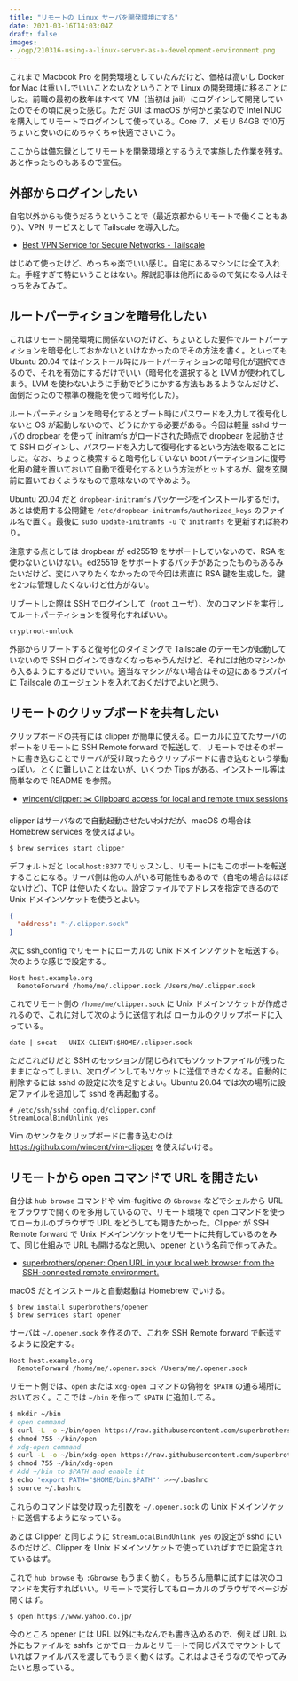 ```yaml
---
title: "リモートの Linux サーバを開発環境にする"
date: 2021-03-16T14:03:04Z
draft: false
images:
- /ogp/210316-using-a-linux-server-as-a-development-environment.png
---
```


これまで Macbook Pro を開発環境としていたんだけど、価格は高いし Docker for Mac は重いしでいいことないなということで Linux の開発環境に移ることにした。前職の最初の数年はすべて VM（当初は jail）にログインして開発していたのでその頃に戻った感じ。ただ GUI は macOS が何かと楽なので Intel NUC を購入してリモートでログインして使っている。Core i7、メモリ 64GB で10万ちょいと安いのにめちゃくちゃ快適でさいこう。

ここからは備忘録としてリモートを開発環境とするうえで実施した作業を残す。あと作ったものもあるので宣伝。

## 外部からログインしたい

自宅以外からも使うだろうということで（最近京都からリモートで働くこともあり）、VPN サービスとして Tailscale を導入した。

- [Best VPN Service for Secure Networks \- Tailscale](https://tailscale.com/)

はじめて使ったけど、めっちゃ楽でいい感じ。自宅にあるマシンには全て入れた。手軽すぎて特にいうことはない。解説記事は他所にあるので気になる人はそっちをみてみて。

## ルートパーティションを暗号化したい

これはリモート開発環境に関係ないのだけど、ちょいとした要件でルートパーティションを暗号化しておかないといけなかったのでその方法を書く。といっても Ubuntu 20.04 ではインストール時にルートパーティションの暗号化が選択できるので、それを有効にするだけでいい（暗号化を選択すると LVM が使われてしまう。LVM を使わないように手動でどうにかする方法もあるようなんだけど、面倒だったので標準の機能を使って暗号化した）。

ルートパーティションを暗号化するとブート時にパスワードを入力して復号化しないと OS が起動しないので、どうにかする必要がある。今回は軽量 sshd サーバの dropbear を使って initramfs がロードされた時点で dropbear を起動させて SSH ログインし、パスワードを入力して復号化するという方法を取ることにした。なお、ちょっと検索すると暗号化していない boot パーティションに復号化用の鍵を置いておいて自動で復号化するという方法がヒットするが、鍵を玄関前に置いておくようなもので意味ないのでやめよう。

Ubuntu 20.04 だと `dropbear-initramfs` パッケージをインストールするだけ。あとは使用する公開鍵を `/etc/dropbear-initramfs/authorized_keys` のファイル名で置く。最後に `sudo update-initramfs -u` で `initramfs` を更新すれば終わり。

注意する点としては dropbear が ed25519 をサポートしていないので、RSA を使わないといけない。ed25519 をサポートするパッチがあたったものもあるみたいだけど、変にハマりたくなかったので今回は素直に RSA 鍵を生成した。鍵を2つは管理したくないけど仕方がない。

リブートした際は SSH でログインして（`root` ユーザ）、次のコマンドを実行してルートパーティションを復号化すればいい。

```
cryptroot-unlock
```

外部からリブートすると復号化のタイミングで Tailscale のデーモンが起動していないので SSH ログインできなくなっちゃうんだけど、それには他のマシンから入るようにするだけでいい。適当なマシンがない場合はその辺にあるラズパイに Tailscale のエージェントを入れておくだけでよいと思う。

## リモートのクリップボードを共有したい

クリップボードの共有には clipper が簡単に使える。ローカルに立てたサーバのポートをリモートに SSH Remote forward で転送して、リモートではそのポートに書き込むことでサーバが受け取ったらクリップボードに書き込むという挙動っぽい。とくに難しいことはないが、いくつか Tips がある。インストール等は簡単なので README を参照。

- [wincent/clipper: ✂️ Clipboard access for local and remote tmux sessions](https://github.com/wincent/clipper)

clipper はサーバなので自動起動させたいわけだが、macOS の場合は Homebrew services を使えばよい。

```
$ brew services start clipper
```

デフォルトだと `localhost:8377` でリッスンし、リモートにもこのポートを転送することになる。サーバ側は他の人がいる可能性もあるので（自宅の場合はほぼないけど）、TCP は使いたくない。設定ファイルでアドレスを指定できるので Unix ドメインソケットを使うとよい。

```json
{
  "address": "~/.clipper.sock"
}
```

次に ssh_config でリモートにローカルの Unix ドメインソケットを転送する。次のような感じで設定する。

```
Host host.example.org
  RemoteForward /home/me/.clipper.sock /Users/me/.clipper.sock
```

これでリモート側の `/home/me/clipper.sock` に Unix ドメインソケットが作成されるので、これに対して次のように送信すれば ローカルのクリップボードに入っている。

```
date | socat - UNIX-CLIENT:$HOME/.clipper.sock
```

ただこれだけだと SSH のセッションが閉じられてもソケットファイルが残ったままになってしまい、次ログインしてもソケットに送信できなくなる。自動的に削除するには sshd の設定に次を足すとよい。Ubuntu 20.04 では次の場所に設定ファイルを追加して sshd を再起動する。

```
# /etc/ssh/sshd_config.d/clipper.conf
StreamLocalBindUnlink yes
```

Vim のヤンクをクリップボードに書き込むのは https://github.com/wincent/vim-clipper を使えばいける。

## リモートから open コマンドで URL を開きたい

自分は `hub browse` コマンドや vim-fugitive の `Gbrowse` などでシェルから URL をブラウザで開くのを多用しているので、リモート環境で `open` コマンドを使ってローカルのブラウザで URL をどうしても開きたかった。Clipper が SSH Remote forward で Unix ドメインソケットをリモートに共有しているのをみて、同じ仕組みで URL も開けるなと思い、opener という名前で作ってみた。

- [superbrothers/opener: Open URL in your local web browser from the SSH\-connected remote environment\.](https://github.com/superbrothers/opener)

macOS だとインストールと自動起動は Homebrew でいける。

```
$ brew install superbrothers/opener
$ brew services start opener
```

サーバは `~/.opener.sock` を作るので、これを SSH Remote forward で転送するように設定する。

```
Host host.example.org
  RemoteForward /home/me/.opener.sock /Users/me/.opener.sock
```

リモート側では、`open` または `xdg-open` コマンドの偽物を `$PATH` の通る場所においておく。ここでは `~/bin` を作って `$PATH` に追加してる。

```sh
$ mkdir ~/bin
# open command
$ curl -L -o ~/bin/open https://raw.githubusercontent.com/superbrothers/opener/master/bin/open
$ chmod 755 ~/bin/open
# xdg-open command
$ curl -L -o ~/bin/xdg-open https://raw.githubusercontent.com/superbrothers/opener/master/bin/xdg-open
$ chmod 755 ~/bin/xdg-open
# Add ~/bin to $PATH and enable it
$ echo 'export PATH="$HOME/bin:$PATH"' >>~/.bashrc
$ source ~/.bashrc
```

これらのコマンドは受け取った引数を `~/.opener.sock` の Unix ドメインソケットに送信するようになっている。

あとは Clipper と同じように `StreamLocalBindUnlink yes` の設定が sshd にいるのだけど、Clipper を Unix ドメインソケットで使っていればすでに設定されているはず。

これで `hub browse` も `:Gbrowse` もうまく動く。もちろん簡単に試すには次のコマンドを実行すればいい。リモートで実行してもローカルのブラウザでページが開くはず。

```
$ open https://www.yahoo.co.jp/
```

今のところ opener には URL 以外にもなんでも書き込めるので、例えば URL 以外にもファイルを sshfs とかでローカルとリモートで同じパスでマウントしていればファイルパスを渡してもうまく動くはず。これはよさそうなのでやってみたいと思っている。
